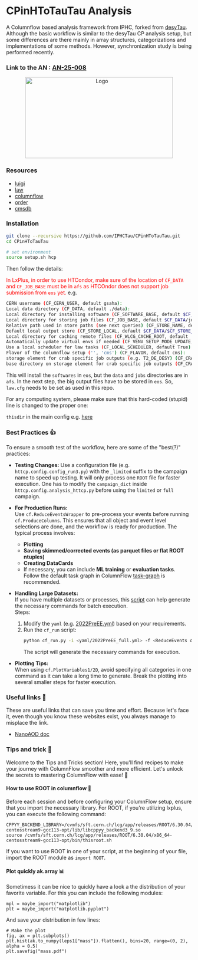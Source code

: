 # CPinHToTauTau Analysis

A Columnflow based analysis framework from IPHC, forked from [desyTau](https://github.com/DesyTau/CPinHToTauTau). Although the basic workflow is similar to the desyTau CP analysis setup, but some differences are there mainly in array structures, categorizations and implementations of some methods. However, synchronization study is being performed recently.

### Link to the AN : [AN-25-008](https://gitlab.cern.ch/tdr/notes/AN-25-008)

<!-- marker-before-logo -->

<div style="text-align: center;">
    <img src="assets/logo.png" alt="Logo" style="width: 400px; height: 220px; display: block; margin: 0 auto;">
</div>

<!-- marker-after-logo -->

### Resources

- [luigi](https://github.com/spotify/luigi)
- [law](https://github.com/riga/law)
- [columnflow](https://github.com/IPHCTau/columnflow)
- [order](https://github.com/riga/order)
- [cmsdb](https://github.com/IPHCTau/cmsdb)

### Installation

```sh
git clone --recursive https://github.com/IPHCTau/CPinHToTauTau.git
cd CPinHToTauTau

# set environment
source setup.sh hcp
```

Then follow the details:

<span style="color:red">In LxPlus, in order to use HTCondor, make sure of the location of `CF_DATA` and `CF_JOB_BASE` must be in `afs` as HTCOndor does not support job submission from `eos` yet. </span>
e.g.

```sh
CERN username (CF_CERN_USER, default gsaha):
Local data directory (CF_DATA, default ./data):
Local directory for installing software (CF_SOFTWARE_BASE, default $CF_DATA/software):  /eos/user/g/gsaha/CPinHToTauTauData
Local directory for storing job files (CF_JOB_BASE, default $CF_DATA/jobs):             
Relative path used in store paths (see next queries) (CF_STORE_NAME, default cf_store):  
Default local output store (CF_STORE_LOCAL, default $CF_DATA/$CF_STORE_NAME):  
Local directory for caching remote files (CF_WLCG_CACHE_ROOT, default ''):  
Automatically update virtual envs if needed (CF_VENV_SETUP_MODE_UPDATE, default False):  
Use a local scheduler for law tasks (CF_LOCAL_SCHEDULER, default True):  
Flavor of the columnflow setup ('', 'cms') (CF_FLAVOR, default cms):  
storage element for crab specific job outputs (e.g. T2_DE_DESY) (CF_CRAB_STORAGE_ELEMENT, default ''):  
base directory on storage element for crab specific job outputs (CF_CRAB_BASE_DIRECTORY, default /store/user/$CF_CERN_USER/cf_crab_outputs):
```

This will install the `softwares` in `eos`, but the `data` and `jobs` directories are in `afs`.
In the next step, the big output files have to be stored in `eos`.
So, `law.cfg` needs to be set as used in this repo. 

For any computing system, please make sure that this hard-coded (stupid) line is changed to the proper one:

`thisdir` in the main config e.g. [here](https://github.com/IPHCTau/CPinHToTauTau/blob/main/httcp/config/config_run3.py#L35)

### Best Practices :+1:

To ensure a smooth test of the workflow, here are some of the "best(?)" practices:

- **Testing Changes:**
  Use a configuration file (e.g. `httcp.config.config_run3.py`) with the `_limited` suffix to the campaign name to speed up testing. It will only process one `ROOT` file for faster execution. One has to modify the `campaign_dict` inside `httcp.config.analysis_httcp.py` before using the `limited` or `full` campaign. 

- **For Production Runs:**  
  Use `cf.ReduceEventsWrapper` to pre-process your events before running `cf.ProduceColumns`. This ensures that all object and event level selections are done, and the workflow is ready for production. The typical process involves:
  - **Plotting**
  - **Saving skimmed/corrected events (as parquet files or flat ROOT ntuples)**
  - **Creating DataCards**
  - If necessary, you can include **ML training** or **evaluation tasks**.  
  Follow the default task graph in ColumnFlow [task-graph](https://github.com/columnflow/columnflow/wiki#default-task-graph) is recommended.

- **Handling Large Datasets:**  
  If you have multiple datasets or processes, this [script](https://github.com/IPHCTau/CPinHToTauTau/blob/main/cf_run.py) can help generate the necessary commands for batch execution.  
  Steps:
  1. Modify the `yaml` (e.g. [2022PreEE.yml](https://github.com/IPHCTau/CPinHToTauTau/blob/main/yamls/2022PreEE.yml)) based on your requirements.
  2. Run the `cf_run` script:  
     ```sh
     python cf_run.py -i <yaml/2022PreEE_full.yml> -f <ReduceEvents or other> -l <if you want to use limited config>
     ```
     The script will generate the necessary commands for execution.

- **Plotting Tips:**  
  When using `cf.PlotVariables1/2D`, avoid specifying all categories in one command as it can take a long time to generate. Break the plotting into several smaller steps for faster execution.


### Useful links :paperclip: 
These are useful links that can save you time and effort.  Because let's face it, even though you know these websites exist, you always manage to misplace the link.

- [NanoAOD doc](https://cms-nanoaod-integration.web.cern.ch/autoDoc/NanoAODv12/2022/2023/doc_DYJetsToLL_M-50_TuneCP5_13p6TeV-madgraphMLM-pythia8_Run3Summer22NanoAODv12-130X_mcRun3_2022_realistic_v5-v2.html#GenPart)

### Tips and trick :hear_no_evil:
Welcome to the Tips and Tricks section! Here, you'll find recipes to make your journey with ColumnFlow smoother and more efficient. Let's unlock the secrets to mastering ColumnFlow with ease! :rocket:


#### How to use ROOT in columnflow :deciduous_tree:
Before each session and before configuring your ColumnFlow setup, ensure that you import the necessary library. For ROOT, if you're utilizing lxplus, you can execute the following command:

```
CPPYY_BACKEND_LIBRARY=/cvmfs/sft.cern.ch/lcg/app/releases/ROOT/6.30.04/x86_64-centosstream9-gcc113-opt/lib/libcppyy_backend3_9.so
source /cvmfs/sft.cern.ch/lcg/app/releases/ROOT/6.30.04/x86_64-centosstream9-gcc113-opt/bin/thisroot.sh 
```

If you want to use ROOT in one of your script, at the beginning of your file, import the ROOT module as `import ROOT`.

#### Plot quickly ak.array :bar_chart:	
Sometimess it can be nice to quickly have a look a the distribution of your favorite variable. For this you can include the following modules: 
```
mpl = maybe_import("matplotlib")
plt = maybe_import("matplotlib.pyplot")
```

And save your distribution in few lines:

```
# Make the plot
fig, ax = plt.subplots()
plt.hist(ak.to_numpy(leps1["mass"]).flatten(), bins=20, range=(0, 2), alpha = 0.5)
plt.savefig("mass.pdf") 
```
